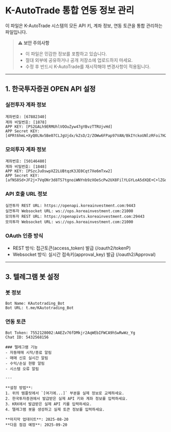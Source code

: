 # K-AutoTrade 통합 연동 정보 관리

이 파일은 K-AutoTrade 시스템의 모든 API 키, 계좌 정보, 연동 토큰을 통합 관리하는 파일입니다.

> **⚠️ 보안 주의사항**
> - 이 파일은 민감한 정보를 포함하고 있습니다.
> - 절대 외부에 공유하거나 공개 저장소에 업로드하지 마세요.
> - 수정 후 반드시 K-AutoTrade를 재시작해야 변경사항이 적용됩니다.

---

## 1. 한국투자증권 OPEN API 설정

### 실전투자 계좌 정보
```
계좌번호: [67882340]
계좌 비밀번호: [1878]
APP KEY: [PS2GALh9ERMUhlVOOuZyw47gYBvzTTRUjvHd]
APP Secret KEY: [4PRt6hmL+XyQ0LNv5Be07CLJgUjdx/kZsD/2/ZOWw6FPap97VAN/BkIYckoUNlzRFoi7H264iNmJY4v4PsjYwv812EyOwoaXnFDhN0dh8Xyl5t9vl8gElkciMnU6acN2/dHgCYVIMRqVkY/HkL/MILaTG/sL5mEv7LC8ugiaLRm1T6QbL1E=]
```

### 모의투자 계좌 정보
```
계좌번호: [50146480]
계좌 비밀번호: [1848]
APP KEY: [PSzcJuOswpXZ2LUBtqzK3JE0Cqt7Xe6mTxw2]
APP Secret KEY: [afNS8Sd+JF2j+7VqONr3d8TS7tgnoiWNYnb9zXOeScPw2UX8FilYLGYLoA5dXQE+C+lZGdVShWb9Hb1cC2akSYCRRGux7cwot8By+PQybmOqMqpwyj6MrG8JioGtsw8ijzJN0FSL8fIwnp6Cr8me8FxcIqC4g/X+AbEZE5ozSzTsFj4nNOs=]
```

### API 호출 URL 정보
```
실전투자 REST URL: https://openapi.koreainvestment.com:9443
실전투자 Websocket URL: ws://ops.koreainvestment.com:21000
모의투자 REST URL: https://openapivts.koreainvestment.com:29443  
모의투자 Websocket URL: ws://ops.koreainvestment.com:21000
```

### OAuth 인증 방식
- REST 방식: 접근토큰(access_token) 발급 (/oauth2/tokenP)
- Websocket 방식: 실시간 접속키(approval_key) 발급 (/oauth2/Approval)


---

## 3. 텔레그램 봇 설정

### 봇 정보
```
Bot Name: KAutotrading_Bot
Bot URL: t.me/KAutotrading_Bot
```

### 연동 토큰
```
Bot Token: 7552128002:AAEZv76fDMkjr2AqWEbIFWCA9hSwRwWz_Yg
Chat ID: 5432568156

### 텔레그램 기능
- 자동매매 시작/종료 알림
- 매매 신호 실시간 알림
- 수익/손실 현황 알림
- 시스템 오류 알림

---

**설정 방법**:
1. 위의 템플릿에서 `[여기에...]` 부분을 실제 정보로 교체하세요.
2. 한국투자증권에서 발급받은 실제 API 키와 계좌 정보를 입력하세요.
3. KRX에서 발급받은 실제 API 키를 입력하세요.
4. 텔레그램 봇을 생성하고 실제 토큰 정보를 입력하세요.

**마지막 업데이트**: 2025-08-20
**다음 점검 예정**: 2025-09-20